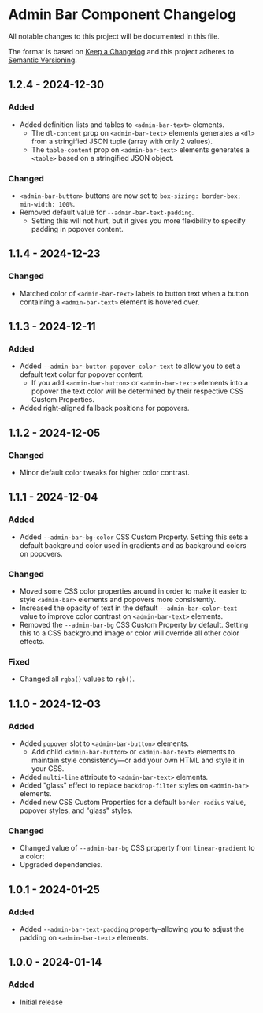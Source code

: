 # Admin Bar Component Changelog

All notable changes to this project will be documented in this file.

The format is based on [Keep a Changelog](http://keepachangelog.com/) and this project adheres to [Semantic Versioning](http://semver.org/).

## 1.2.4 - 2024-12-30
### Added
- Added definition lists and tables to `<admin-bar-text>` elements.
  - The `dl-content` prop on `<admin-bar-text>` elements generates a `<dl>` from a stringified JSON tuple (array with only 2 values).
  - The `table-content` prop on `<admin-bar-text>` elements generates a `<table>` based on a stringified JSON object.

### Changed
- `<admin-bar-button>` buttons are now set to `box-sizing: border-box; min-width: 100%`.
- Removed default value for `--admin-bar-text-padding`.
  - Setting this will not hurt, but it gives you more flexibility to specify padding in popover content.

## 1.1.4 - 2024-12-23
### Changed
- Matched color of `<admin-bar-text>` labels to button text when a button containing a `<admin-bar-text>` element is hovered over.

## 1.1.3 - 2024-12-11
### Added
- Added `--admin-bar-button-popover-color-text` to allow you to set a default text color for popover content.
  - If you add `<admin-bar-button>` or `<admin-bar-text>` elements into a popover the text color will be determined by their respective CSS Custom Properties.
- Added right-aligned fallback positions for popovers.

## 1.1.2 - 2024-12-05
### Changed
- Minor default color tweaks for higher color contrast.

## 1.1.1 - 2024-12-04
### Added
- Added `--admin-bar-bg-color` CSS Custom Property. Setting this sets a default background color used in gradients and as background colors on popovers.

### Changed
- Moved some CSS color properties around in order to make it easier to style `<admin-bar>` elements and popovers more consistently.
- Increased the opacity of text in the default `--admin-bar-color-text` value to improve color contrast on `<admin-bar-text>` elements.
- Removed the `--admin-bar-bg` CSS Custom Property by default. Setting this to a CSS background image or color will override all other color effects.

### Fixed
- Changed all `rgba()` values to `rgb()`.

## 1.1.0 - 2024-12-03
### Added
- Added `popover` slot to `<admin-bar-button>` elements.
  - Add child `<admin-bar-button>` or `<admin-bar-text>` elements to maintain style consistency—or add your own HTML and style it in your CSS.
- Added `multi-line` attribute to `<admin-bar-text>` elements.
- Added "glass" effect to replace `backdrop-filter` styles on `<admin-bar>` elements.
- Added new CSS Custom Properties for a default `border-radius` value, popover styles, and "glass" styles.

### Changed
- Changed value of `--admin-bar-bg` CSS property from `linear-gradient` to a color;
- Upgraded dependencies.

## 1.0.1 - 2024-01-25
### Added
- Added `--admin-bar-text-padding` property–allowing you to adjust the padding on `<admin-bar-text>` elements.

## 1.0.0 - 2024-01-14
### Added
- Initial release